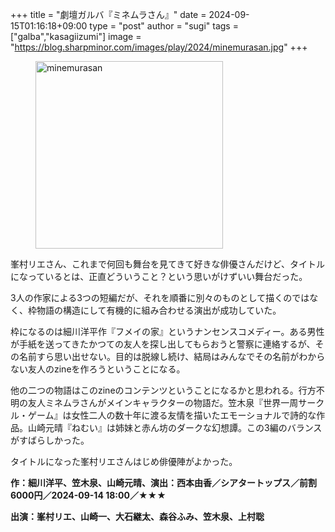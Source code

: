 +++
title = "劇壇ガルバ『ミネムラさん』"
date = 2024-09-15T01:16:18+09:00
type = "post"
author = "sugi"
tags = ["galba","kasagiizumi"]
image = "https://blog.sharpminor.com/images/play/2024/minemurasan.jpg"
+++
<figure class="alignleft"><img src="/images/play/2024/minemurasan.jpg" alt="minemurasan" style="width: 300px !important;"></figure>

峯村リエさん、これまで何回も舞台を見てきて好きな俳優さんだけど、タイトルになっているとは、正直どういうこと？という思いがけずいい舞台だった。

3人の作家による3つの短編だが、それを順番に別々のものとして描くのではなく、枠物語の構造にして有機的に組み合わせる演出が成功していた。

枠になるのは細川洋平作『フメイの家』というナンセンスコメディー。ある男性が手紙を送ってきたかつての友人を探し出してもらおうと警察に連絡するが、その名前すら思い出せない。目的は脱線し続け、結局はみんなでその名前がわからない友人のzineを作ろうということになる。

他の二つの物語はこのzineのコンテンツということになるかと思われる。行方不明の友人ミネムラさんがメインキャラクターの物語だ。笠木泉『世界一周サークル・ゲーム』は女性二人の数十年に渡る友情を描いたエモーショナルで詩的な作品。山崎元晴『ねむい』は姉妹と赤ん坊のダークな幻想譚。この3編のバランスがすばらしかった。

タイトルになった峯村リエさんはじめ俳優陣がよかった。

**作：細川洋平、笠木泉、山崎元晴、演出：西本由香／シアタートップス／前割6000円／2024-09-14  18:00／★★★**

**出演：峯村リエ、山崎一、大石継太、森谷ふみ、笠木泉、上村聡**